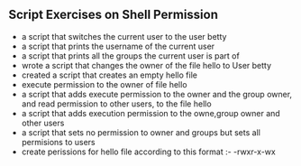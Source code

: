 ## Script Exercises on Shell Permission

-  a script that switches the current user to the user betty 
-  a script that prints the username of the current user
-  a script that prints all the groups the current user is part of
-  wrote a script that changes the owner of the file hello to User betty
- created a script that creates an empty hello file
- execute permission to the owner of file hello
- a script that adds execute permission to the owner and the group owner, and read permission to other users, to the file hello
- a script that adds execution permission to the owne,group owner and other users
- a script that sets no permission to owner and groups but sets all permisions to users
- create perissions for hello file according to this format :-
     -rwxr-x-wx


